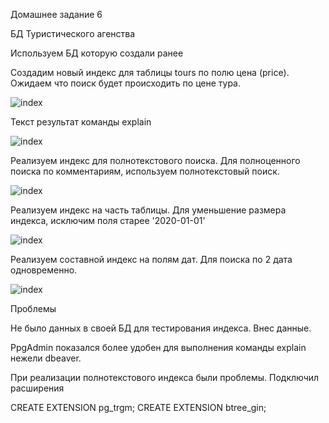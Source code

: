 Домашнее задание 6

БД Туристического агенства 

Используем БД которую создали ранее


Создадим новый индекс для таблицы tours по полю цена (price). Ожидаем что поиск будет происходить по цене тура. 

<image src="https://github.com/SDaniyar/DB/blob/main/HW6/IND1.PNG" alt="index">

Текст результат команды explain

<image src="https://github.com/SDaniyar/DB/blob/main/HW6/IND2.PNG" alt="index">

Реализуем индекс для полнотекстового поиска. Для полноценного поиска по комментариям, используем полнотекстовый поиск. 

<image src="https://github.com/SDaniyar/DB/blob/main/HW6/IND3.PNG" alt="index">

Реализуем индекс на часть таблицы. Для уменьшение размера индекса, исключим поля старее '2020-01-01'

<image src="https://github.com/SDaniyar/DB/blob/main/HW6/IND4.PNG" alt="index">

Реализуем составной индекс на полям дат. Для поиска по 2 дата одновременно. 

<image src="https://github.com/SDaniyar/DB/blob/main/HW6/IND5.PNG" alt="index">


Проблемы

Не было данных в своей БД для тестирования индекса. Внес данные. 

PpgAdmin показался более удобен для выполнения команды explain нежели dbeaver.

При реализации полнотекстового индекса были проблемы. Подключил расширения 

CREATE EXTENSION pg_trgm; 
CREATE EXTENSION btree_gin;

